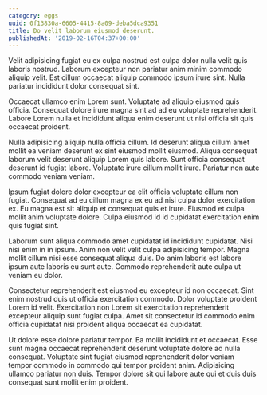 ```yaml
---
category: eggs
uuid: 0f13830a-6605-4415-8a09-deba5dca9351
title: Do velit laborum eiusmod deserunt.
publishedAt: '2019-02-16T04:37+00:00'
---
```


Velit adipisicing fugiat eu ex culpa nostrud est culpa dolor nulla velit quis laboris nostrud. Laborum excepteur non pariatur anim minim commodo aliquip velit. Est cillum occaecat aliquip commodo ipsum irure sint. Nulla pariatur incididunt dolor consequat sint.

Occaecat ullamco enim Lorem sunt. Voluptate ad aliquip eiusmod quis officia. Consequat dolore irure magna sint ad ad eu voluptate reprehenderit. Labore Lorem nulla et incididunt aliqua enim deserunt ut nisi officia sit quis occaecat proident.

Nulla adipisicing aliquip nulla officia cillum. Id deserunt aliqua cillum amet mollit ea veniam deserunt ex sint eiusmod mollit eiusmod. Aliqua consequat laborum velit deserunt aliquip Lorem quis labore. Sunt officia consequat deserunt id fugiat labore. Voluptate irure cillum mollit irure. Pariatur non aute commodo veniam veniam.

Ipsum fugiat dolore dolor excepteur ea elit officia voluptate cillum non fugiat. Consequat ad eu cillum magna ex eu ad nisi culpa dolor exercitation ex. Eu magna est sit aliquip et consequat quis et irure. Eiusmod et culpa mollit anim voluptate dolore. Culpa eiusmod id id cupidatat exercitation enim quis fugiat sint.

Laborum sunt aliqua commodo amet cupidatat id incididunt cupidatat. Nisi nisi enim in in ipsum. Anim non velit velit culpa adipisicing tempor. Magna mollit cillum nisi esse consequat aliqua duis. Do anim laboris est labore ipsum aute laboris eu sunt aute. Commodo reprehenderit aute culpa ut veniam eu dolor.

Consectetur reprehenderit est eiusmod eu excepteur id non occaecat. Sint enim nostrud duis ut officia exercitation commodo. Dolor voluptate proident Lorem id velit. Exercitation non Lorem sit exercitation reprehenderit excepteur aliquip sunt fugiat culpa. Amet sit consectetur id commodo enim officia cupidatat nisi proident aliqua occaecat ea cupidatat.

Ut dolore esse dolore pariatur tempor. Ea mollit incididunt et occaecat. Esse sunt magna occaecat reprehenderit deserunt voluptate dolore ad nulla consequat. Voluptate sint fugiat eiusmod reprehenderit dolor veniam tempor commodo in commodo qui tempor proident anim. Adipisicing ullamco pariatur non duis. Tempor dolore sit qui labore aute qui et duis duis consequat sunt mollit enim proident.

